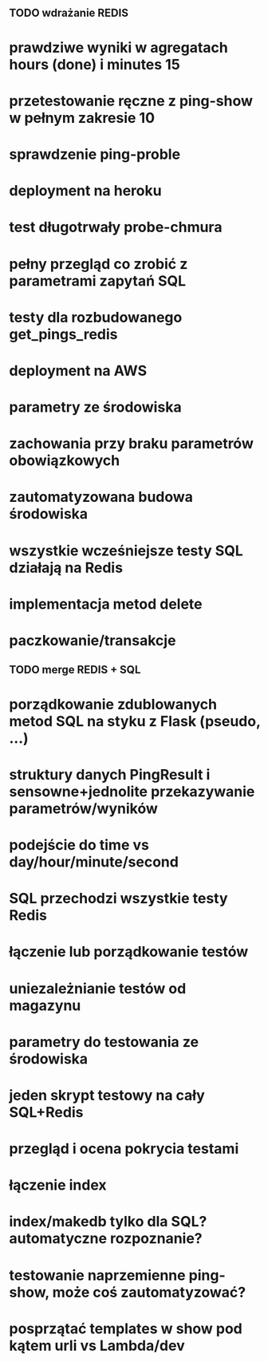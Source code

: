## TODO wdrażanie REDIS
# prawdziwe wyniki w agregatach hours (done) i minutes 15
# przetestowanie ręczne z ping-show w pełnym zakresie 10
# sprawdzenie ping-proble
# deployment na heroku
# test długotrwały probe-chmura
# pełny przegląd co zrobić z parametrami zapytań SQL
# testy dla rozbudowanego get_pings_redis
# deployment na AWS
# parametry ze środowiska
# zachowania przy braku parametrów obowiązkowych
# zautomatyzowana budowa środowiska
# wszystkie wcześniejsze testy SQL działają na Redis
# implementacja metod delete
# paczkowanie/transakcje

## TODO merge REDIS + SQL
# porządkowanie zdublowanych metod SQL na styku z Flask (pseudo, ...)
# struktury danych PingResult i sensowne+jednolite przekazywanie parametrów/wyników
# podejście do time vs day/hour/minute/second
# SQL przechodzi wszystkie testy Redis
# łączenie lub porządkowanie testów
# uniezależnianie testów od magazynu
# parametry do testowania ze środowiska
# jeden skrypt testowy na cały SQL+Redis
# przegląd i ocena pokrycia testami
# łączenie index
# index/makedb tylko dla SQL? automatyczne rozpoznanie?
# testowanie naprzemienne ping-show, może coś zautomatyzować?
# posprzątać templates w show pod kątem urli vs Lambda/dev
